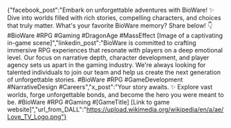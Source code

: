 {"facebook_post":"Embark on unforgettable adventures with BioWare! ✨ Dive into worlds filled with rich stories, compelling characters, and choices that truly matter. What's your favorite BioWare memory? Share below! 👇 #BioWare #RPG #Gaming #DragonAge #MassEffect [Image of a captivating in-game scene]","linkedin_post":"BioWare is committed to crafting immersive RPG experiences that resonate with players on a deep emotional level. Our focus on narrative depth, character development, and player agency sets us apart in the gaming industry. We're always looking for talented individuals to join our team and help us create the next generation of unforgettable stories. #BioWare #RPG #GameDevelopment #NarrativeDesign #Careers","x_post":"Your story awaits. ✨ Explore vast worlds, forge unforgettable bonds, and become the hero you were meant to be. #BioWare #RPG #Gaming #[GameTitle] [Link to game website]","url_from_DALL":"https://upload.wikimedia.org/wikipedia/en/a/ae/Love_TV_Logo.png"}